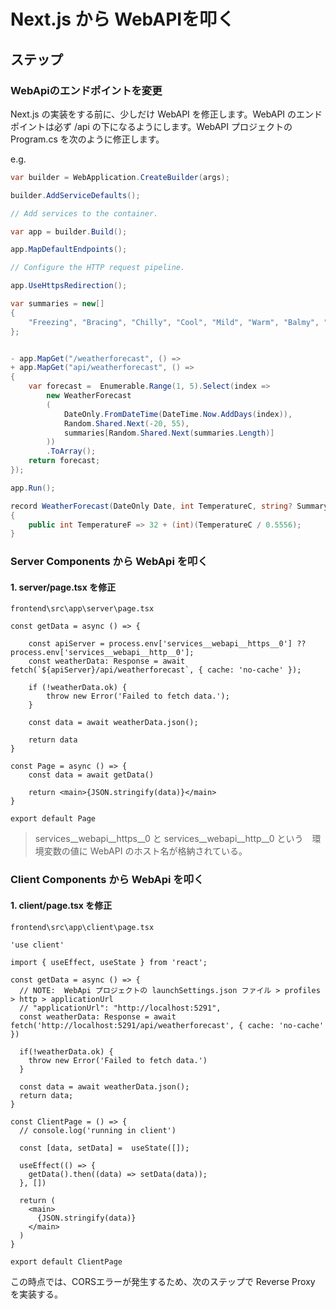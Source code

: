 # Next.js から WebAPIを叩く

## ステップ

### WebApiのエンドポイントを変更

Next.js の実装をする前に、少しだけ WebAPI を修正します。WebAPI のエンドポイントは必ず /api の下になるようにします。WebAPI プロジェクトの Program.cs を次のように修正します。

e.g.  

```cs
var builder = WebApplication.CreateBuilder(args);

builder.AddServiceDefaults();

// Add services to the container.

var app = builder.Build();

app.MapDefaultEndpoints();

// Configure the HTTP request pipeline.

app.UseHttpsRedirection();

var summaries = new[]
{
    "Freezing", "Bracing", "Chilly", "Cool", "Mild", "Warm", "Balmy", "Hot", "Sweltering", "Scorching"
};


- app.MapGet("/weatherforecast", () =>
+ app.MapGet("api/weatherforecast", () =>
{
    var forecast =  Enumerable.Range(1, 5).Select(index =>
        new WeatherForecast
        (
            DateOnly.FromDateTime(DateTime.Now.AddDays(index)),
            Random.Shared.Next(-20, 55),
            summaries[Random.Shared.Next(summaries.Length)]
        ))
        .ToArray();
    return forecast;
});

app.Run();

record WeatherForecast(DateOnly Date, int TemperatureC, string? Summary)
{
    public int TemperatureF => 32 + (int)(TemperatureC / 0.5556);
}
```

### Server Components から WebApi を叩く

#### 1. server/page.tsx を修正

`frontend\src\app\server\page.tsx`

```tsx
const getData = async () => {

    const apiServer = process.env['services__webapi__https__0'] ?? process.env['services__webapi__http__0'];
    const weatherData: Response = await fetch(`${apiServer}/api/weatherforecast`, { cache: 'no-cache' });

    if (!weatherData.ok) {
        throw new Error('Failed to fetch data.');
    }

    const data = await weatherData.json();

    return data
}

const Page = async () => {
    const data = await getData()

    return <main>{JSON.stringify(data)}</main>
}

export default Page
```

> services__webapi__https__0 と services__webapi__http__0 という　環境変数の値に WebAPI のホスト名が格納されている。

### Client Components から WebApi を叩く

#### 1. client/page.tsx を修正

`frontend\src\app\client\page.tsx`

```tsx
'use client'

import { useEffect, useState } from 'react';

const getData = async () => {
  // NOTE:  WebApi プロジェクトの launchSettings.json ファイル > profiles > http > applicationUrl
  // "applicationUrl": "http://localhost:5291",
  const weatherData: Response = await fetch('http://localhost:5291/api/weatherforecast', { cache: 'no-cache' })

  if(!weatherData.ok) {
    throw new Error('Failed to fetch data.')
  }

  const data = await weatherData.json();
  return data;
}

const ClientPage = () => {
  // console.log('running in client')

  const [data, setData] =  useState([]);

  useEffect(() => {
    getData().then((data) => setData(data));
  }, [])

  return (
    <main>
      {JSON.stringify(data)}
    </main>
  )
}

export default ClientPage
```

この時点では、CORSエラーが発生するため、次のステップで Reverse Proxy を実装する。
